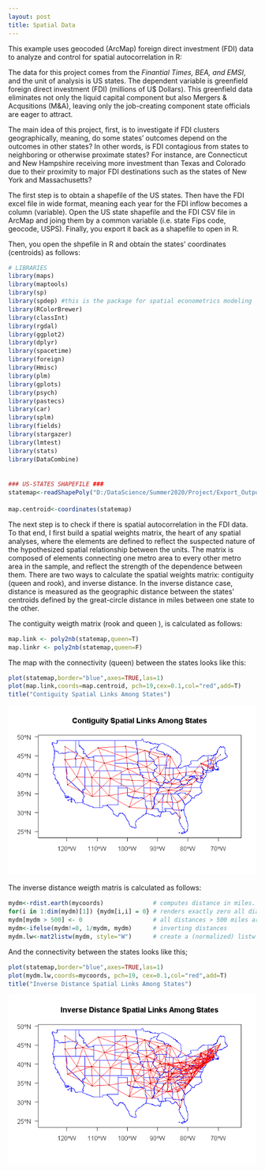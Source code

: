 ```yaml
---
layout: post
title: Spatial Data
---
```


This example uses geocoded (ArcMap) foreign direct investment (FDI) data to analyze and control for spatial autocorrelation in R:

The data for this project comes from the *Finantial Times, BEA, and EMSI*, and the unit of analysis is US states. The dependent variable is greenfield foreign direct investment (FDI) (millions of U$ Dollars). This greenfield data eliminates not only the liquid capital component but also Mergers & Acqusitions (M&A), leaving only the job-creating component state officials are eager to attract. 

The main idea of this project, first, is to investigate if FDI clusters geographically, meaning, do some states’ outcomes depend on the outcomes in other states? In other words, is FDI contagious from states to neighboring or otherwise proximate states? For instance, are Connecticut and New Hampshire receiving more investment than Texas and Colorado due to their proximity to major FDI destinations such as the states of New York and Massachusetts?

The first step is to obtain a shapefile of the US states. Then have the FDI excel file in wide format, meaning each year for the FDI inflow becomes a column (variable). Open the US state shapefile and the FDI CSV file in ArcMap and joing them by a common variable (i.e. state Fips code, geocode, USPS). Finally, you export it back as a shapefile to open in R.

Then, you open the shpefile in R and obtain the states' coordinates (centroids) as follows:

```R
# LIBRARIES
library(maps)
library(maptools)
library(sp)
library(spdep) #this is the package for spatial econometrics modeling
library(RColorBrewer)
library(classInt)
library(rgdal)
library(ggplot2)
library(dplyr)
library(spacetime)
library(foreign)
library(Hmisc)
library(plm)
library(gplots)
library(psych)
library(pastecs)
library(car)
library(splm)
library(fields)
library(stargazer)
library(lmtest)
library(stats)
library(DataCombine)


### US-STATES SHAPEFILE ###
statemap<-readShapePoly("D:/DataScience/Summer2020/Project/Export_Output_2.shp",IDvar="GEOID",proj4string=CRS("+proj=longlat +ellps=WGS84"))

map.centroid<-coordinates(statemap)   

```

The next step is to check if there is spatial autocorrelation in the FDI data. To that end, I first build a spatial weights matrix, the heart of any spatial analyses, where the elements are defined to reflect the suspected nature of the hypothesized spatial relationship between the units. The matrix is composed of elements connecting one metro area to every other metro area in the sample, and reflect the strength of the dependence between them. There are two ways to calculate the spatial weights matrix: contiguity (queen and rook), and inverse distance. In the inverse distance case, distance is measured as the geographic distance between the states' centroids defined by the great-circle distance in miles between one state to the other.

The contiguity weigth matrix (rook and queen ), is calculated as follows:

```R
map.link <- poly2nb(statemap,queen=T)
map.linkr <- poly2nb(statemap,queen=F)

```

The map with the connectivity (queen) between the states looks like this:
```R
plot(statemap,border="blue",axes=TRUE,las=1)
plot(map.link,coords=map.centroid, pch=19,cex=0.1,col="red",add=T)
title("Contiguity Spatial Links Among States")                 
```
![Contiguity Map](https://github.com/pmcavallo/pmcavallo.github.io/blob/master/images/queen2.png?raw=true)

The inverse distance weigth matris is calculated as follows:
```R
mydm<-rdist.earth(mycoords)              # computes distance in miles. If true distances are in statute miles if false distances in kilometers. 
for(i in 1:dim(mydm)[1]) {mydm[i,i] = 0} # renders exactly zero all diagonal elements
mydm[mydm > 500] <- 0                    # all distances > 500 miles are set to zero
mydm<-ifelse(mydm!=0, 1/mydm, mydm)      # inverting distances
mydm.lw<-mat2listw(mydm, style="W")      # create a (normalized) listw object
```
And the connectivity between the states looks like this;

```R
plot(statemap,border="blue",axes=TRUE,las=1)
plot(mydm.lw,coords=mycoords, pch=19, cex=0.1,col="red",add=T)
title("Inverse Distance Spatial Links Among States")  
```

![Contiguity Map](https://github.com/pmcavallo/pmcavallo.github.io/blob/master/images/inverse.png?raw=true)
